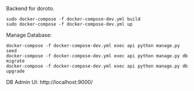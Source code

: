 Backend for doroto.

```
sudo docker-compose -f docker-compose-dev.yml build
sudo docker-compose -f docker-compose-dev.yml up
```

Manage Database:

```
docker-compose -f docker-compose-dev.yml exec api python manage.py seed
docker-compose -f docker-compose-dev.yml exec api python manage.py db migrate
docker-compose -f docker-compose-dev.yml exec api python manage.py db upgrade
```

DB Admin UI:
http://localhost:9000/
